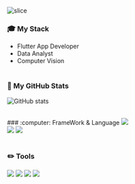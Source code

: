 ![slice](https://capsule-render.vercel.app/api?type=slice&color=auto&height=200&text=Hi%20there👋&fontAlign=70&rotate=13&fontAlignY=25&desc=won's%20GitHub&descAlign=70.&descAlignY=44)

### :mortar_board: My Stack

* Flutter App Developer
* Data Analyst
* Computer Vision
<br><br>

### :calendar: My GitHub Stats 

![GitHub stats](https://github-readme-stats.vercel.app/api?username=wonwoo&show_icons=true&theme=transparents)
<br><br>

<div>
### :computer: FrameWork & Language
<img src="https://img.shields.io/badge/Flutter-02569B?style=flat-square&logo=Flutter&logoColor=white"/><br>
<img src="https://img.shields.io/badge/Python-3776AB?style=flat&logo=Python&logoColor=white"/>
<img src="https://img.shields.io/badge/Dart-0175C2?style=flat&logo=Python&logoColor=white"/></br></br>


### :pencil2: Tools
<img src="https://img.shields.io/badge/Git-f05030?style=flat-square&logo=Git&logoColor=white"/>
<img src="https://img.shields.io/badge/GitHub-black?style=flat-square&logo=GitHub&logoColor=white"/>
<img src="https://img.shields.io/badge/Android Studio-3DDC84?style=flat-square&logo=Android Studio&logoColor=white"/>
<img src="https://img.shields.io/badge/VSCode-007ACC?style=flat-square&logo=Visual Studio Code&logoColor=white"/>
<br><br>

</div>

